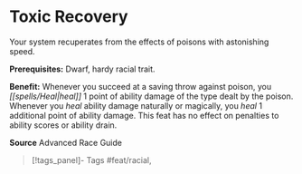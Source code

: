 ﻿---
cssclass: [feats]

---
# Toxic Recovery

Your system recuperates from the effects of poisons with astonishing speed.

**Prerequisites:** Dwarf, hardy racial trait.

**Benefit:** Whenever you succeed at a saving throw against poison, you _[[spells/Heal|heal]]_ 1 point of ability damage of the type dealt by the poison. Whenever you _heal_ ability damage naturally or magically, you _heal_ 1 additional point of ability damage. This feat has no effect on penalties to ability scores or ability drain.

**Source** Advanced Race Guide
>[!tags_panel]- Tags
> #feat/racial, 